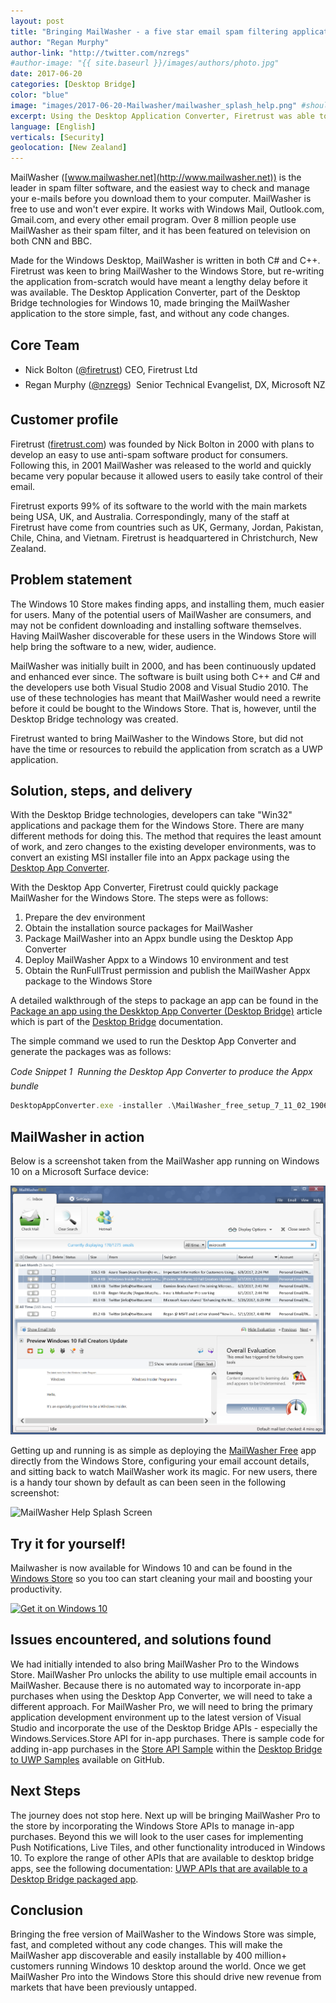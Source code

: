 ```yaml
---
layout: post
title: "Bringing MailWasher - a five star email spam filtering application - to the Windows Store using the Desktop Bridge"
author: "Regan Murphy"
author-link: "http://twitter.com/nzregs"
#author-image: "{{ site.baseurl }}/images/authors/photo.jpg"
date: 2017-06-20
categories: [Desktop Bridge]
color: "blue"
image: "images/2017-06-20-Mailwasher/mailwasher_splash_help.png" #should be ~350px tall
excerpt: Using the Desktop Application Converter, Firetrust was able to rapidly bring MailWasher Free to the Windows Store.  Already used by over 8 million people,  MailWasher Free will now be simple to acquire, via the Windows Store, for the 400 million users running Windows 10 Desktop.    
language: [English]
verticals: [Security]
geolocation: [New Zealand]
---
```


MailWasher ([www.mailwasher.net](http://www.mailwasher.net)) is the leader in spam filter software, and the easiest way to check and manage your e-mails before you download them to your computer. MailWasher is free to use and won't ever expire. It works with Windows Mail, Outlook.com, Gmail.com, and every other email program. Over 8 million people use MailWasher as their spam filter, and it has been featured on television on both CNN and BBC.

Made for the Windows Desktop, MailWasher is written in both C# and C++.  Firetrust was keen to bring MailWasher to the Windows Store, but re-writing the application from-scratch would have meant a lengthy delay before it was available.  The Desktop Application Converter, part of the Desktop Bridge technologies for Windows 10, made bringing the MailWasher  application to the store simple, fast, and without any code changes.  

## Core Team ##
- Nick Bolton ([@firetrust](https://twitter.com/firetrust))  CEO, Firetrust Ltd
- Regan Murphy ([@nzregs](https://twitter.com/nzregs))  Senior Technical Evangelist, DX, Microsoft NZ

## Customer profile ##

Firetrust ([firetrust.com](http://firetrust.com)) was founded by Nick Bolton in 2000 with plans to develop an easy to use anti-spam software product for consumers.  Following this, in 2001 MailWasher was released to the world and quickly became very popular because it allowed users to easily take control of their email.

Firetrust exports 99% of its software to the world with the main markets being USA, UK, and Australia. Correspondingly, many of the staff at Firetrust have come from countries such as UK, Germany, Jordan, Pakistan, Chile, China, and Vietnam.  Firetrust is headquartered in Christchurch, New Zealand.


## Problem statement ##

The Windows 10 Store makes finding apps, and installing them, much easier for users.  Many of the potential users of MailWasher are consumers, and may not be confident downloading and installing software themselves.  Having MailWasher discoverable for these users in the Windows Store will help bring the software to a new, wider, audience.

MailWasher was initially built in 2000, and has been continuously updated and enhanced ever since.  The software is built using both C++ and C# and the developers use both Visual Studio 2008 and Visual Studio 2010.  The use of these technologies has meant that MailWasher would need a rewrite before it could be bought to the Windows Store.  That is, however, until the Desktop Bridge technology was created.

Firetrust wanted to bring MailWasher to the Windows Store, but did not have the time or resources to rebuild the application from scratch as a UWP application.

## Solution, steps, and delivery ##

With the Desktop Bridge technologies, developers can take "Win32" applications and package them for the Windows Store.  There are many different methods for doing this. The method that requires the least amount of work, and zero changes to the existing developer environments, was to convert an existing MSI installer file into an Appx package using the [Desktop App Converter](https://docs.microsoft.com/en-us/windows/uwp/porting/desktop-to-uwp-run-desktop-app-converter).

With the Desktop App Converter, Firetrust could quickly package MailWasher for the Windows Store.  The steps were as follows:
1)	Prepare the dev environment
2)	Obtain the installation source packages for MailWasher
3)	Package MailWasher into an Appx bundle using the Desktop App Converter
4)	Deploy MailWasher Appx to a Windows 10 environment and test
5)	Obtain the RunFullTrust permission and publish the MailWasher Appx package to the Windows Store 

A detailed walkthrough of the steps to package an app can be found in the [Package an app using the Deskktop App Converter (Desktop Bridge)](https://docs.microsoft.com/en-us/windows/uwp/porting/desktop-to-uwp-run-desktop-app-converter) article which is part of the [Desktop Bridge](https://docs.microsoft.com/en-us/windows/uwp/porting/desktop-to-uwp-root) documentation.  

The simple command we used to run the Desktop App Converter and generate the packages was as follows:

*Code Snippet 1  Running the Desktop App Converter to produce the Appx bundle*
```ts
DesktopAppConverter.exe -installer .\MailWasher_free_setup_7_11_02_19062017.msi -destination c:\dac\output -PackageName "Firetrust.MailWasherFree" -PackageDisplayName "MailWasher Free" -AppDisplayName "MailWasher Free" -Publisher "CN=AAAAAAAA-BBBB-CCCC-DDDD-EEEEEEEEEEEE" -PackagePublisherDisplayName "Firetrust" -version "7.11.2.0" -Makeappx -sign -PackageArch x86
```

## MailWasher in action ##

Below is a screenshot taken from the MailWasher app running on Windows 10 on a Microsoft Surface device:

![MailWasher Email View](../images/2017-06-20-MailWasher/mailwasher_email_view.png)

Getting up and running is as simple as deploying the [MailWasher Free](https://www.microsoft.com/store/apps/9n88hdrhpnm2) app directly from the Windows Store, configuring your email account details, and sitting back to watch MailWasher work its magic. For new users, there is a handy tour shown by default as can been seen in the following screenshot: 

![MailWasher Help Splash Screen](../images/2017-06-20-MailWasher/mailwasher_spash_help.png)

## Try it for yourself! ##

Mailwasher is now available for Windows 10 and can be found in the [Windows Store](https://www.microsoft.com/store/apps/9n88hdrhpnm2?ocid=badge) so you too can start cleaning your mail and boosting your productivity.

<a href="https://www.microsoft.com/store/apps/9n88hdrhpnm2?ocid=badge"><img src="https://assets.windowsphone.com/f2f77ec7-9ba9-4850-9ebe-77e366d08adc/English_Get_it_Win_10_InvariantCulture_Default.png" alt="Get it on Windows 10" width="180px"/></a>


## Issues encountered, and solutions found ##

We had initially intended to also bring MailWasher Pro to the Windows Store.  MailWasher Pro unlocks the ability to use multiple email accounts in MailWasher. Because there is no automated way to incorporate in-app purchases when using the Desktop App Converter, we will need to take a different approach.  For MailWasher Pro, we will need to bring the primary application development environment up to the latest version of Visual Studio and incorporate the use of the Desktop Bridge APIs - especially the Windows.Services.Store API for in-app purchases.  There is sample code for adding in-app purchases in the [Store API Sample](https://github.com/Microsoft/DesktopBridgeToUWP-Samples/tree/master/Samples/StoreSample) within the [Desktop Bridge to UWP Samples](https://github.com/Microsoft/DesktopBridgeToUWP-Samples/tree/master/Samples/StoreSample) available on GitHub.

## Next Steps ##
The journey does not stop here.  Next up will be bringing MailWasher Pro to the store by incorporating the Windows Store APIs to manage in-app purchases. Beyond this we will look to the user cases for implementing Push Notifications, Live Tiles, and other functionality introduced in Windows 10.  To explore the range of  other APIs that are available to desktop bridge apps, see the following documentation: [UWP APIs that are available to a Desktop Bridge packaged app](https://docs.microsoft.com/en-nz/windows/uwp/porting/desktop-to-uwp-supported-api).

 
## Conclusion ##

Bringing the free version of MailWasher to the Windows Store was simple, fast, and completed without any code changes. This will make the MailWasher app discoverable and easily installable by 400 million+ customers running Windows 10 desktop around the world. Once we get MailWasher Pro into the Windows Store this should drive new revenue from markets that have been previously untapped. 